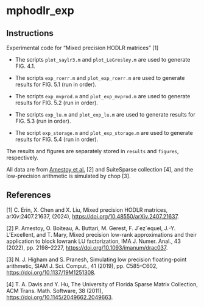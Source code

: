 # mphodlr_exp

Instructions
------------


Experimental code for “Mixed precision HODLR matrices” [1]

* The scripts ``plot_saylr3.m`` and ``plot_LeGresley.m`` are used to generate FIG. 4.1.

* The scripts ``exp_rcerr.m`` and ``plot_exp_rcerr.m`` are used to generate results for FIG. 5.1 (run in order).

* The scripts ``exp_mvprod.m`` and ``plot_exp_mvprod.m`` are used to generate results for FIG. 5.2 (run in order).

* The scripts ``exp_lu.m`` and ``plot_exp_lu.m`` are used to generate results for FIG. 5.3 (run in order).

* The script ``exp_storage.m`` and ``plot_exp_storage.m`` are used to generate results for FIG. 5.4 (run in order).


The results and figures are separately stored in ``results`` and ``figures``, respectively. 

All data are from [Amestoy et al.](https://gitlab.com/mgerest/mixedblr) [2] and SuiteSparse collection [4], and the low-precision arithmetic is simulated by chop [3]. 

References
------------


[1] C. Erin, X. Chen and X. Liu, Mixed precision HODLR matrices, arXiv:2407.21637, (2024), https://doi.org/10.48550/arXiv.2407.21637.

[2] P. Amestoy, O. Boiteau, A. Buttari, M. Gerest, F. J´ez´equel, J.-Y. L’Excellent, and
T. Mary, Mixed precision low-rank approximations and their application to block lowrank
LU factorization, IMA J. Numer. Anal., 43 (2022), pp. 2198–2227, https://doi.org/10.1093/imanum/drac037.

[3] N. J. Higham and S. Pranesh, Simulating low precision floating-point arithmetic, SIAM J. Sci. Comput., 41 (2019), pp. C585–C602, https://doi.org/10.1137/19M1251308.

[4] T. A. Davis and Y. Hu, The University of Florida Sparse Matrix Collection, ACM Trans. Math. Software, 38 (2011), https://doi.org/10.1145/2049662.2049663.
